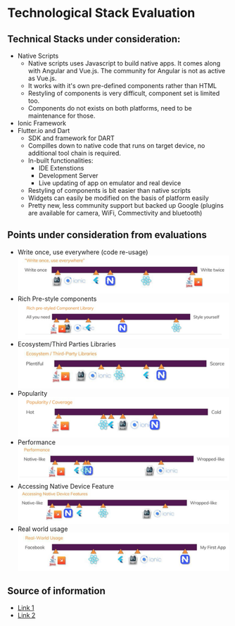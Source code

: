 # Technological Stack Evaluation

## Technical Stacks under consideration:

- Native Scripts
  - Native scripts uses Javascript to build native apps. It comes along with Angular and Vue.js. The community for Angular is not as active as Vue.js.
  - It works with it's own pre-defined components rather than HTML
  - Restyling of components is very difficult, component set is limited too.
  - Components do not exists on both platforms, need to be maintenance for those.
- Ionic Framework
- Flutter.io and Dart
  - SDK and framework for DART
  - Compilles down to native code that runs on target device, no additional tool chain is required.
  - In-built functionalities:
    - IDE Extenstions
    - Development Server
    - Live updating of app on emulator and real device
  - Restyling of components is bit easier than native scripts
  - Widgets can easily be modified on the basis of platform easily
  - Pretty new, less community support but backed up Google (plugins are available for camera, WiFi, Commectivity and bluetooth)

## Points under consideration from evaluations

- Write once, use everywhere (code re-usage)
  ![Image](https://raw.githubusercontent.com/amittkSharma/flutter_app/develop/documents/images/WriteOnce.PNG)
- Rich Pre-style components
  ![Image](https://raw.githubusercontent.com/amittkSharma/flutter_app/develop/documents/images/PreStyledComponets.PNG)
- Ecosystem/Third Parties Libraries
  ![Image](https://raw.githubusercontent.com/amittkSharma/flutter_app/develop/documents/images/Ecosystem-ThirdPartyLibrary.PNG)
- Popularity
  ![Image](https://raw.githubusercontent.com/amittkSharma/flutter_app/develop/documents/images/Popularity.PNG)
- Performance
  ![Image](https://raw.githubusercontent.com/amittkSharma/flutter_app/develop/documents/images/Performance.PNG)
- Accessing Native Device Feature
  ![Image](https://raw.githubusercontent.com/amittkSharma/flutter_app/develop/documents/images/AccessingNativeDeviceFeatures.PNG)
- Real world usage
  ![Image](https://raw.githubusercontent.com/amittkSharma/flutter_app/develop/documents/images/RealworldUsage.PNG)

## Source of information

- [Link 1](https://academind.com/learn/flutter/react-native-vs-flutter-vs-ionic-vs-nativescript-vs-pwa/)
- [Link 2](https://www.apptunix.com/frameworks-cross-platform-mobile-app-development/)
